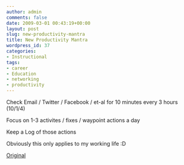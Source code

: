 ```yaml
---
author: admin
comments: false
date: 2009-03-01 00:43:19+00:00
layout: post
slug: new-productivity-mantra
title: New Productivity Mantra
wordpress_id: 37
categories:
- Instructional
tags:
- career
- Education
- networking
- productivity
---
```


Check Email / Twitter / Facebook / et-al for 10 minutes every 3 hours (10/1/4)

Focus on 1-3 activites / fixes / waypoint actions a day

Keep a Log of those actions

Obviously this only applies to my working life :D

[Original](http://www.flickr.com/photos/timferriss/2455345820/)
